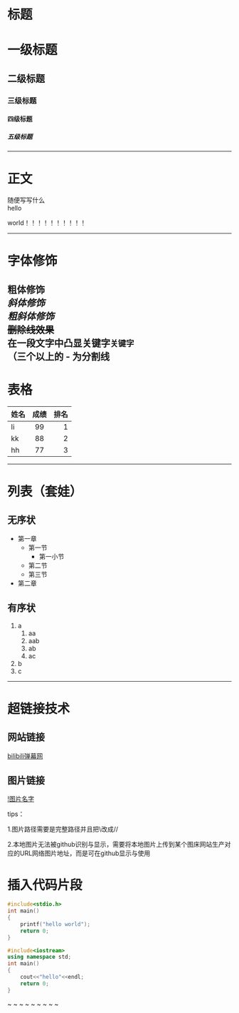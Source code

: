 # 标题<br>
# 一级标题<br>
## 二级标题<br>
### 三级标题<br>
#### 四级标题<br>
##### 五级标题<br>

----------------
# 正文<br>
随便写写什么<br>
hello

world！！！！！！！！！！

------
# 字体修饰<br>
**粗体修饰**<br>
*斜体修饰*<br>
***粗斜体修饰***<br>
~~删除线效果~~<br>
在一段文字中凸显关键字`关键字`<br>
（三个以上的 - 为分割线 <br>
------
# 表格<br>

|姓名|成绩|排名|
 --|:--:|--:
|li|99|1|
|kk|88|2|
|hh|77|3|

----
# 列表（套娃）

## 无序状

* 第一章
  * 第一节
    * 第一小节
  * 第二节
  * 第三节
* 第二章	

## 有序状<br>
1. a
   1. aa
    1. aab
   2. ab
   3. ac
2. b
3. c

---
# 超链接技术

## 网站链接<br>
[bilibili弹幕网](www.bilibili.com "点击进入")

## 图片链接<br>
[!图片名字](C://Users//KIM//Desktop//KIM//picture//a.jpg "点击查看")


tips：

1.图片路径需要是完整路径并且把\改成//

2.本地图片无法被github识别与显示，需要将本地图片上传到某个图床网站生产对应的URL网络图片地址，而是可在github显示与使用



# 插入代码片段<br>
```c
#include<stdio.h>
int main()
{
	printf("hello world");
	return 0;
}
```

```cpp
#include<iostream>
using namespace std;
int main()
{
	cout<<"hello"<<endl;
	return 0;
}
```











~
~
~
~
~
~
~
~
~
